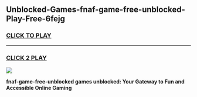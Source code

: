 
## Unblocked-Games-fnaf-game-free-unblocked-Play-Free-6fejg
<h3>
<a href="https://premium76.site?title=fnaf-game-free-unblocked&ref=17A">CLICK TO PLAY</a></h3>
<hr>

<h3>
<a href="https://premium76.site?title=fnaf-game-free-unblocked&ref=17A">CLICK 2 PLAY</a>
  
</h3>

<a href="https://premium76.site?title=fnaf-game-free-unblocked&ref=17A"><img src="https://clearcache.store/games.png"></a>


**fnaf-game-free-unblocked games unblocked: Your Gateway to Fun and Accessible Online Gaming**
